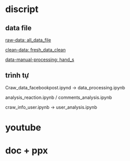 # discript
## data file
[raw-data: all_data_file](https://github.com/neiht-io/project_bigdata/tree/main/project_facebook_bigdata/all_data_file)

[clean-data: fresh_data_clean](https://github.com/neiht-io/project_bigdata/tree/main/project_facebook_bigdata/fresh_data_clean)

[data-manual-processing: hand_s](https://github.com/neiht-io/project_bigdata/tree/main/project_facebook_bigdata/hand_s)
## trình tự
Craw_data_facebookpost.ipynd -> data_processing.ipynb 

analysis_reaction.ipynb / comments_analysis.ipynb

craw_info_user.ipynb -> user_analysis.ipynb


# youtube
# doc + ppx
